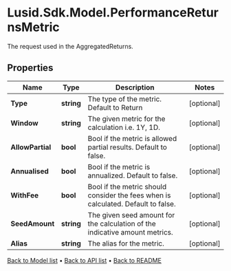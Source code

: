 # Lusid.Sdk.Model.PerformanceReturnsMetric
The request used in the AggregatedReturns.

## Properties

Name | Type | Description | Notes
------------ | ------------- | ------------- | -------------
**Type** | **string** | The type of the metric. Default to Return | [optional] 
**Window** | **string** | The given metric for the calculation i.e. 1Y, 1D. | [optional] 
**AllowPartial** | **bool** | Bool if the metric is allowed partial results. Default to false. | [optional] 
**Annualised** | **bool** | Bool if the metric is annualized. Default to false. | [optional] 
**WithFee** | **bool** | Bool if the metric should consider the fees when is calculated. Default to false. | [optional] 
**SeedAmount** | **string** | The given seed amount for the calculation of the indicative amount metrics. | [optional] 
**Alias** | **string** | The alias for the metric. | [optional] 

[Back to Model list](../README.md#documentation-for-models) &#8226; [Back to API list](../README.md#documentation-for-api-endpoints) &#8226; [Back to README](../README.md)

